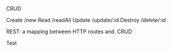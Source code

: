 CRUD

Create 	/new
Read 	/readAll
Update	/update/:id
Destroy /delete/:id


REST: a mapping between HTTP routes and. CRUD

Test